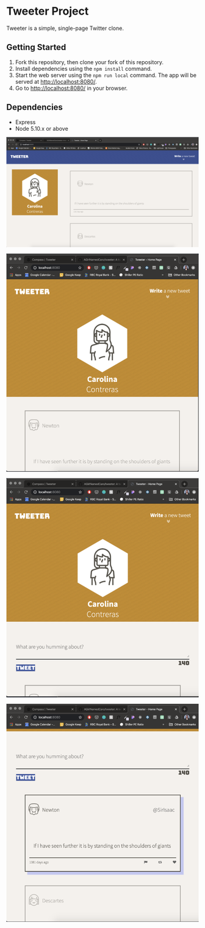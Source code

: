 # Tweeter Project

Tweeter is a simple, single-page Twitter clone.


## Getting Started

1. Fork this repository, then clone your fork of this repository.
2. Install dependencies using the `npm install` command.
3. Start the web server using the `npm run local` command. The app will be served at <http://localhost:8080/>.
4. Go to <http://localhost:8080/> in your browser.

## Dependencies

- Express
- Node 5.10.x or above

!["Desktop view of Tweeter"](https://github.com/AGirlNamedCaro/tweeter/blob/master/screenshots/Screen%20Shot%202020-01-30%20at%203.49.16%20PM.png?raw=true)

!["Mobile view "](https://github.com/AGirlNamedCaro/tweeter/blob/master/screenshots/Screen%20Shot%202020-01-30%20at%203.49.28%20PM.png?raw=true)

!["Mobile view with tweet submission form displayed"](https://github.com/AGirlNamedCaro/tweeter/blob/master/screenshots/Screen%20Shot%202020-01-30%20at%203.49.37%20PM.png?raw=true)

!["Box shadow animation on hover"](https://github.com/AGirlNamedCaro/tweeter/blob/master/screenshots/Screen%20Shot%202020-01-30%20at%203.49.54%20PM.png?raw=true)
